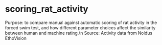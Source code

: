 # scoring_rat_activity

Purpose: to compare manual against automatic scoring of rat activity in the forced swim test, and how different parameter choices affect the similarity between human and machine rating.\n
Source: Activity data from Noldus EthoVision
